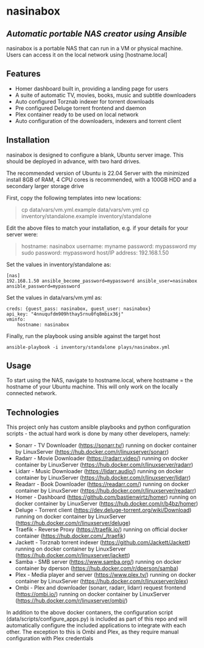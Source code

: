 # nasinabox
## _Automatic portable NAS creator using Ansible_



nasinabox is a portable NAS that can run in a VM or physical machine. Users can access it on the local network using [hostname.local]


## Features

- Homer dashboard built in, providing a landing page for users
- A suite of automatic TV, movies, books, music and subtitle downloaders
- Auto configured Torznab indexer for torrent downloads
- Pre configured Deluge torrent frontend and daemon
- Plex container ready to be used on local network
- Auto configuration of the downloaders, indexers and torrent client

## Installation

nasinabox is designed to configure a blank, Ubuntu server image. 
This should be deployed in advance, with two hard drives.


The recommended version of Ubuntu is 22.04 Server with the minimized install
8GB of RAM, 4 CPU cores is recommended, with a 100GB HDD and a secondary larger storage drive

First, copy the following templates into new locations:
> cp data/vars/vm.yml.example data/vars/vm.yml
> cp inventory/standalone.example inventory/standalone

Edit the above files to match your installation, e.g. if your details for your server were:
> hostname: nasinabox
> username: myname
> password: mypassword
> my sudo password: mypassword
> host/IP address: 192.168.1.50

Set the values in inventory/standalone as:
```
[nas]
192.168.1.50 ansible_become_password=mypassword ansible_user=nasinabox ansible_password=mypassword
```

Set the values in data/vars/vm.yml as:
```
creds: {guest_pass: nasinabox, guest_user: nasinabox}
api_key: "4nnuqufdm909hthay5rnu0fq8mbix36j"
vminfo:
    hostname: nasinabox
```

Finally, run the playbook using ansible against the target host
```
ansible-playbook -i inventory/standalone plays/nasinabox.yml
```

## Usage
To start using the NAS, navigate to hostname.local, where hostname = the hostname of your Ubuntu machine. 
This will only work on the locally connected network.

## Technologies
This project only has custom ansible playbooks and python configuration scripts - the actual hard work is done by many other developers, namely:
- Sonarr - TV Downloader (https://sonarr.tv/) running on docker container by LinuxServer (https://hub.docker.com/r/linuxserver/sonarr)
- Radarr - Movie Downloader (https://radarr.video/) running on docker container by LinuxServer (https://hub.docker.com/r/linuxserver/radarr)
- Lidarr - Music Downloader (https://lidarr.audio/) running on docker container by LinuxServer (https://hub.docker.com/r/linuxserver/lidarr)
- Readarr - Book Downloader (https://readarr.com/) running on docker container by LinuxServer (https://hub.docker.com/r/linuxserver/readarr)
- Homer - Dashboard (https://github.com/bastienwirtz/homer) running on docker container by LinuxServer (https://hub.docker.com/r/b4bz/homer)
- Deluge - Torrent client (https://dev.deluge-torrent.org/wiki/Download) running on docker container by LinuxServer (https://hub.docker.com/r/linuxserver/deluge)
- Traefik - Reverse Proxy (https://traefik.io/) running on official docker container (https://hub.docker.com/_/traefik)
- Jackett - Torznab torrent indexer (https://github.com/Jackett/Jackett) running on docker container by LinuxServer (https://hub.docker.com/r/linuxserver/jackett)
- Samba - SMB server (https://www.samba.org/) running on docker container by dperson (https://hub.docker.com/r/dperson/samba)
- Plex - Media player and server (https://www.plex.tv/) running on docker container by LinuxServer (https://hub.docker.com/r/linuxserver/plex)
- Ombi - Plex and downloader (sonarr, radarr, lidarr) request frontend (https://ombi.io/) running on docker container by LinuxServer (https://hub.docker.com/r/linuxserver/ombi/)

In addition to the above docker contaners, the configuration script (data/scripts/configure_apps.py) is included as part of this repo and will automatically configure the included applications to integrate with each other. 
The exception to this is Ombi and Plex, as they require manual configuration with Plex credentials
